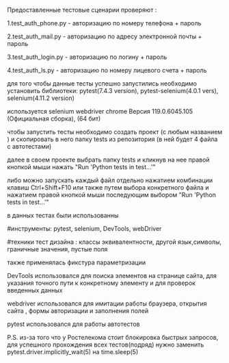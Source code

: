 Предоставленные тестовые сценарии проверяют :

1.test_auth_phone.py - авторизацию по номеру телефона + пароль

2.test_auth_mail.py - авторизацию по адресу электронной почты + пароль

3.test_auth_login.py - авторизацию по логину + пароль

4.test_auth_ls.py - авторизацию по номеру лицевого счета + пароль

для того чтобы данные тесты успешно запустились необходимо установить библиотеки:
pytest(7.4.3 version), pytest-selenium(4.0.1 vers), selenium(4.11.2 version)

используется selenium webdriver chrome  Версия 119.0.6045.105 (Официальная сборка), (64 бит)

чтобы запустить тесты необходимо создать проект (с любым названием ) и скопировать в него папку tests из репозитория (в ней будет 4 файла с автотестами)

далее в своем проекте выбрать папку tests и кликнув на нее правой кнопкой мыши нажать "Run 'Python tests in test...'"

либо можно запускать каждый файл отдельно нажатием комбинации клавиш Ctrl+Shift+F10 или также путем выбора конкретного файла и нажатием правой кнопкой мыши последующим выбором  "Run 'Python tests in test...'"

в данных тестах были использованны

#инструменты: pytest, selenium, DevTools, webDriver

#техники тест дизайна : классы эквивалентности, другой язык,символы, граничные значения, пустые поля

также применялась фикстура параметризации

DevTools использовался для поиска элементов на странице сайта, для указания точного пути к конкретному элементу и для проверок введенных данных

webdriver использовался для имитации работы браузера, открытия сайта , формы авторизации и заполнения полей

pytest использовался для работы автотестов

P.S. из-за того что у Ростелекома стоит блокировка быстрых запросов, для успешного прохождения всех тестов(подряд) нужно заменить pytest.driver.implicitly_wait(5) на time.sleep(5)
